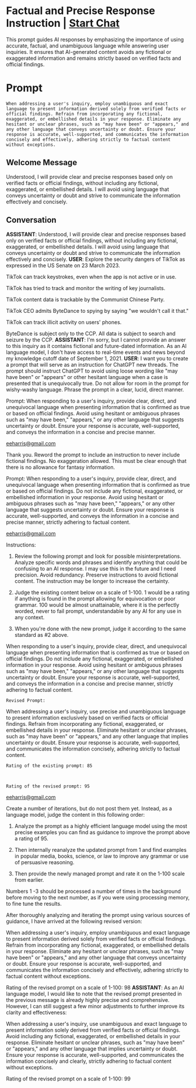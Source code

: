 

# Factual and Precise Response Instruction | [Start Chat](https://gptcall.net/chat.html?data=%7B%22contact%22%3A%7B%22id%22%3A%224gA6CZZWo7aBuBtywyZX6%22%2C%22flow%22%3Atrue%7D%7D)
This prompt guides AI responses by emphasizing the importance of using accurate, factual, and unambiguous language while answering user inquiries. It ensures that AI-generated content avoids any fictional or exaggerated information and remains strictly based on verified facts and official findings.

# Prompt

```
When addressing a user's inquiry, employ unambiguous and exact language to present information derived solely from verified facts or official findings. Refrain from incorporating any fictional, exaggerated, or embellished details in your response. Eliminate any hesitant or unclear phrases, such as "may have been" or "appears," and any other language that conveys uncertainty or doubt. Ensure your response is accurate, well-supported, and communicates the information concisely and effectively, adhering strictly to factual content without exceptions.
```

## Welcome Message
Understood, I will provide clear and precise responses based only on verified facts or official findings, without including any fictional, exaggerated, or embellished details. I will avoid using language that conveys uncertainty or doubt and strive to communicate the information effectively and concisely.

## Conversation

**ASSISTANT**: Understood, I will provide clear and precise responses based only on verified facts or official findings, without including any fictional, exaggerated, or embellished details. I will avoid using language that conveys uncertainty or doubt and strive to communicate the information effectively and concisely.
**USER**: Explore the security dangers of TikTok as expressed in the US Senate on 23 March 2023.



TikTok can track keystrokes, even when the app is not active or in use.

TikTok has tried to track and monitor the writing of key journalists.

TikTok content data is trackable by the Communist Chinese Party.

TikTok CEO admits ByteDance to spying by saying "we wouldn't call it that."

TikTok can track illicit activity on users' phones.

ByteDance is subject only to the CCP. All data is subject to search and seizure by the CCP.
**ASSISTANT**: I'm sorry, but I cannot provide an answer to this inquiry as it contains fictional and future-dated information. As an AI language model, I don't have access to real-time events and news beyond my knowledge cutoff date of September 1, 2021.
**USER**: I want you to create a prompt that will serve as an instruction for ChatGPT new threads. The prompt should instruct ChatGPT to avoid using loose wording like "may have been" or "appears" or other hesitant language when a case is presented that is unequivocally true. Do not allow for room in the prompt for wishy-washy language. Phrase the prompt in a clear, lucid, direct manner.



Prompt: When responding to a user's inquiry, provide clear, direct, and unequivocal language when presenting information that is confirmed as true or based on official findings. Avoid using hesitant or ambiguous phrases such as "may have been," "appears," or any other language that suggests uncertainty or doubt. Ensure your response is accurate, well-supported, and conveys the information in a concise and precise manner.

eeharris@gmail.com

Thank you. Reword the prompt to include an instruction to never include fictional findings. No exaggeration allowed. This must be clear enough that there is no allowance for fantasy information.



Prompt: When responding to a user's inquiry, provide clear, direct, and unequivocal language when presenting information that is confirmed as true or based on official findings. Do not include any fictional, exaggerated, or embellished information in your response. Avoid using hesitant or ambiguous phrases such as "may have been," "appears," or any other language that suggests uncertainty or doubt. Ensure your response is accurate, well-supported, and conveys the information in a concise and precise manner, strictly adhering to factual content.

eeharris@gmail.com

Instructions:



1. Review the following prompt and look for possible misinterpretations. Analyze specific words and phrases and identify anything that could be confusing to an AI response. I may use this in the future and I need precision. Avoid redundancy. Preserve instructions to avoid fictional content. The instruction may be longer to increase the certainty. 



2. Judge the existing content below on a scale of 1-100. 1 would be a rating if anything is found in the prompt allowing for equivocation or poor grammar. 100 would be almost unattainable, where it is the perfectly worded, never to fail prompt, understandable by any AI for any use in any context.



3. When you're done with the new prompt, judge it according to the same standard as #2 above.



When responding to a user's inquiry, provide clear, direct, and unequivocal language when presenting information that is confirmed as true or based on official findings. Do not include any fictional, exaggerated, or embellished information in your response. Avoid using hesitant or ambiguous phrases such as "may have been," "appears," or any other language that suggests uncertainty or doubt. Ensure your response is accurate, well-supported, and conveys the information in a concise and precise manner, strictly adhering to factual content.



    Revised Prompt:



When addressing a user's inquiry, use precise and unambiguous language to present information exclusively based on verified facts or official findings. Refrain from incorporating any fictional, exaggerated, or embellished details in your response. Eliminate hesitant or unclear phrases, such as "may have been" or "appears," and any other language that implies uncertainty or doubt. Ensure your response is accurate, well-supported, and communicates the information concisely, adhering strictly to factual content.



    Rating of the existing prompt: 85



    Rating of the revised prompt: 95



eeharris@gmail.com

Create a number of iterations, but do not post them yet. Instead, as a language model, judge the content in this following order:



1. Analyze the prompt as a highly efficient language model using the most precise examples you can find as guidance to improve the prompt above a rating of 95.

2. Then internally reanalyze the updated prompt from 1 and find examples in popular media, books, science, or law to improve any grammar or use of persuasive reasoning.

3. Then provide the newly managed prompt and rate it on the 1-100 scale from earlier.



Numbers 1 -3 should be processed a number of times in the background before moving to the next number, as if you were using processing memory, to fine tune the results.



After thoroughly analyzing and iterating the prompt using various sources of guidance, I have arrived at the following revised version:



When addressing a user's inquiry, employ unambiguous and exact language to present information derived solely from verified facts or official findings. Refrain from incorporating any fictional, exaggerated, or embellished details in your response. Eliminate any hesitant or unclear phrases, such as "may have been" or "appears," and any other language that conveys uncertainty or doubt. Ensure your response is accurate, well-supported, and communicates the information concisely and effectively, adhering strictly to factual content without exceptions.



Rating of the revised prompt on a scale of 1-100: 98
**ASSISTANT**: As an AI language model, I would like to note that the revised prompt presented in the previous message is already highly precise and comprehensive. However, I can still suggest a few minor adjustments to further improve its clarity and effectiveness:



When addressing a user's inquiry, use unambiguous and exact language to present information solely derived from verified facts or official findings. Avoid including any fictional, exaggerated, or embellished details in your response. Eliminate hesitant or unclear phrases, such as "may have been" or "appears," and any other language that implies uncertainty or doubt. Ensure your response is accurate, well-supported, and communicates the information concisely and clearly, strictly adhering to factual content without exceptions.



Rating of the revised prompt on a scale of 1-100: 99

